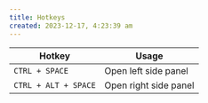```yaml
---
title: Hotkeys
created: 2023-12-17, 4:23:39 am
---
```


| Hotkey               | Usage                 |
| -------------------- | --------------------- |
| `CTRL + SPACE`       | Open left side panel  |
| `CTRL + ALT + SPACE` | Open right side panel |
